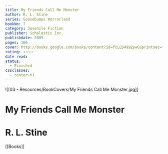 ```yaml
---
title: My Friends Call Me Monster
author: R. L. Stine
series: Goosebumps Horrorland
bookNo: 7
category: Juvenile Fiction
publisher: Scholastic Inc.
publishdate: 2009
pages: 166
cover: http://books.google.com/books/content?id=fcLCD499ZywC&printsec=frontcover&img=1&zoom=1&edge=curl&source=gbs_api
rating: ⭐⭐⭐⭐
date read: 
status:
  - Finished
cssclasses:
  - center-h1
---
```

![[03 - Resources/BookCovers/My Friends Call Me Monster.jpg]]
# My Friends Call Me Monster
# R. L. Stine




[[Books]]